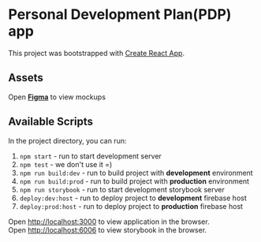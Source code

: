 # Personal Development Plan(PDP) app

This project was bootstrapped with [Create React App](https://github.com/facebook/create-react-app).

## Assets

Open [**Figma**](https://www.figma.com/file/NaLaFQacfJMTYSXDqB3ZLw/Fractal?node-id=0%3A1) to view mockups

## Available Scripts

In the project directory, you can run:

1. `npm start` - run to start development server  
2. `npm test` - we don't use it =)  
3. `npm run build:dev` - run to build project with **development** environment  
4. `npm run build:prod` - run to build project with **production** environment  
5. `npm run storybook` - run to start development storybook server
6. `deploy:dev:host` - run to deploy project to **development** firebase host  
7. `deploy:prod:host` - run to deploy project to **production** firebase host  


Open [http://localhost:3000](http://localhost:3000) to view application in the browser.  
Open [http://localhost:6006](http://localhost:6006) to view storybook in the browser.
